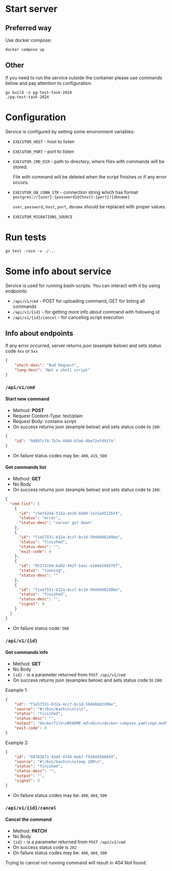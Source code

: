 # Start server

## Preferred way

Use docker compose:
```shell
docker compose up
```

## Other

If you need to run the service outside the container please use commands below and 
pay attention to configuration.

```shell
go build -v pg-test-task-2024
./pg-test-task-2024
```

# Configuration

Service is configured by setting some environment variables:
- `EXECUTOR_HOST` - host to listen
- `EXECUTOR_PORT` - port to listen
- `EXECUTOR_CMD_DIR` - path to directory, where files with commands will be stored. 

    File with command will be deleted when the script finishes or if any error occurs.

- `EXECUTOR_DB_CONN_STR` - connection string which has format `postgres://{user}:{password}@{host}:{port}/{dbname}`
    
    `user`, `password`, `host`, `port`, `dbname` should be replaced with proper values.

- `EXECUTOR_MIGRATIONS_SOURCE`

# Run tests

```shell
go test -race -v ./...
```

# Some info about service

Service is used for running bash-scripts. You can interact with it by using endpoints:
- `/api/v1/cmd` - POST for uploading command, GET for listing all commands
- `/api/v1/{id}` - for getting more info about command with following id
- `/api/v1/{id}/cancel` - for canceling script execution 

## Info about endpoints

If any error occurred, server returns json (example below) and sets status code `4xx` or `5xx`
```json
{
    "short-desc": "Bad Request",
    "long-desc": "Not a shell script"
}
```

### `/api/v1/cmd`

#### Start new command

- Method: **POST**
- Request Content-Type: text/plain
- Request Body: contains script
- On success returns json (example below) and sets status code to `200`:
```json
{
    "id": "9d887cf8-7b7e-44b0-b7a6-8be72efd917a"
}
```
- On failure status codes may be: `400`, `415`, `500`

#### Get commands list

- Method: **GET**
- No Body
- On success returns json (example below) and sets status code to `200`:
```json
{
  "cmd-list": [
    {
      "id": "c5ef42d4-515a-4ec0-bb89-1a15ad522bf4",
      "status": "error",
      "status-desc": "server got down"
    },
    {
      "id": "f1e57531-b32a-4ccf-bc1d-59466682d9be",
      "status": "finished",
      "status-desc": "",
      "exit-code": 0
    },
    {
      "id": "05172c64-ba92-442f-baac-a184e545b7bf",
      "status": "running",
      "status-desc": ""
    },
    {
      "id": "f1e57531-b32a-4ccf-bc1d-59466682d9be",
      "status": "finished",
      "status-desc": "",
      "signal": 9
    }
  ]
}
```
- On failure status code: `500`

### `/api/v1/{id}`

#### Get commands info

- Method: **GET**
- No Body
- `{id}` - is a parameter returned from `POST /api/v1/cmd`
- On success returns json (examples below) and sets status code to `200`:

Example 1:
```json
{
    "id": "f1e57531-b32a-4ccf-bc1d-59466682d9be",
    "source": "#!/bin/bash\n\nls\n",
    "status": "finished",
    "status-desc": "",
    "output": "Dockerfile\nREADME.md\nbin\ndocker-compose.yaml\ngo.mod\ngo.sum\ninternal\nmain.go\npg-test-task-2024\npkg\nscripts\nsrc\ntask.md\n",
    "exit-code": 0
}
```

Example 2:
```json
{
    "id": "08783b71-4345-47d4-8e67-f91845566843",
    "source": "#!/bin/bash\n\nsleep 200\n",
    "status": "finished",
    "status-desc": "",
    "output": "",
    "signal": 9
}
```
- On failure status codes may be: `400`, `404`, `500`

### `/api/v1/{id}/cancel`

#### Cancel the command

- Method: **PATCH**
- No Body
- `{id}` - is a parameter returned from `POST /api/v1/cmd`
- On success status code is `202`
- On failure status codes may be: `400`, `404`, `500`

Trying to cancel not running command will result in 404 Not found.
